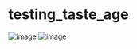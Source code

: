 # testing_taste_age

![image](https://github.com/gd5097/testing_taste_age/assets/80823659/2c7c22a8-fe36-4a02-9f6e-d526832e04fc)
![image](https://github.com/gd5097/testing_taste_age/assets/80823659/664c2424-089a-4f07-bd35-612dd1b19386)
